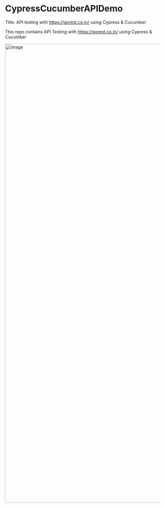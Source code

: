 # CypressCucumberAPIDemo
Title: API testing with https://gorest.co.in/ using Cypress &amp; Cucumber

This repo contains API Testing with https://gorest.co.in/ using Cypress & Cucumber

<img width="1493" alt="image" src="https://user-images.githubusercontent.com/73167411/170353192-e5c1c05a-afd5-4ff5-bfdd-b32b4a3e0486.png">
